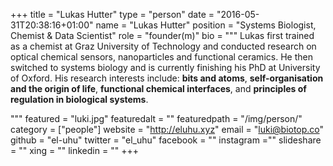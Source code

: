 +++
title = "Lukas Hutter"
type = "person"
date = "2016-05-31T20:38:16+01:00"
name = "Lukas Hutter"
position = "Systems Biologist, Chemist & Data Scientist"
role = "founder(m)"
bio = """
Lukas first trained as a chemist at Graz University of Technology and conducted research on optical chemical  sensors, nanoparticles and functional ceramics.
He then switched to systems biology and is currently finishing his PhD at University of Oxford.
His research interests include: **bits and atoms**, **self-organisation and the origin of life**, **functional chemical interfaces**, and **principles of regulation in biological systems**.

"""
featured = "luki.jpg"
featuredalt = ""
featuredpath = "/img/person/"
category = ["people"]
website = "http://eluhu.xyz"
email = "luki@biotop.co"
github = "el-uhu"
twitter = "el_uhu"
facebook = ""
instagram =""
slideshare = ""
xing = ""
linkedin = ""
+++
